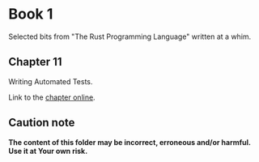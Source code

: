 # Book 1

Selected bits from "The Rust Programming Language" written at a whim.

## Chapter 11

Writing Automated Tests.

Link to the [chapter online](https://doc.rust-lang.org/book/ch11-00-testing.html).

## Caution note

**The content of this folder may be incorrect, erroneous and/or harmful. Use it at Your own risk.**
